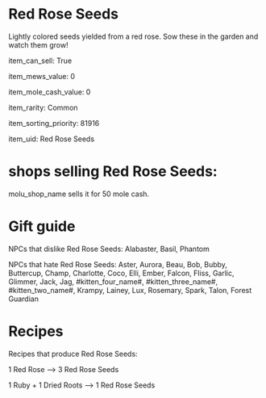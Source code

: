# Red Rose Seeds

Lightly colored seeds yielded from a red rose. Sow these in the garden and watch them grow!

item_can_sell: True

item_mews_value: 0

item_mole_cash_value: 0

item_rarity: Common

item_sorting_priority: 81916

item_uid: Red Rose Seeds

# shops selling Red Rose Seeds:

molu_shop_name sells it for 50 mole cash.

# Gift guide

NPCs that dislike Red Rose Seeds: Alabaster, Basil, Phantom

NPCs that hate Red Rose Seeds: Aster, Aurora, Beau, Bob, Bubby, Buttercup, Champ, Charlotte, Coco, Elli, Ember, Falcon, Fliss, Garlic, Glimmer, Jack, Jag, #kitten_four_name#, #kitten_three_name#, #kitten_two_name#, Krampy, Lainey, Lux, Rosemary, Spark, Talon, Forest Guardian

# Recipes

Recipes that produce Red Rose Seeds:

1 Red Rose --> 3 Red Rose Seeds

1 Ruby + 1 Dried Roots --> 1 Red Rose Seeds